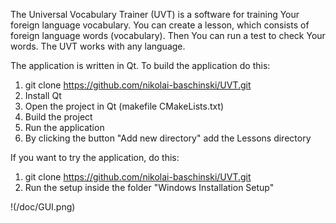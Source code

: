 The Universal Vocabulary Trainer (UVT) is a software for training Your foreign language vocabulary.
You can create a lesson, which consists of foreign language words (vocabulary). Then You can run a test to check Your words.
The UVT works with any language.

The application is written in Qt. To build the application do this:
1. git clone https://github.com/nikolai-baschinski/UVT.git
2. Install Qt
3. Open the project in Qt (makefile CMakeLists.txt)
4. Build the project
5. Run the application
6. By clicking the button "Add new directory" add the Lessons directory

If you want to try the application, do this:
1. git clone https://github.com/nikolai-baschinski/UVT.git
2. Run the setup inside the folder "Windows Installation Setup"

!(/doc/GUI.png)
